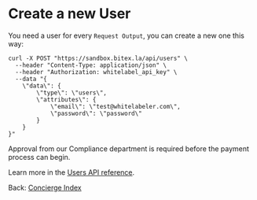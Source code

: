 
# Create a new User

You need a user for every `Request Output`, you can create a new one this way: 

```
curl -X POST "https://sandbox.bitex.la/api/users" \
  --header "Content-Type: application/json" \
  --header "Authorization: whitelabel_api_key" \
  --data "{
    \"data\": {
        \"type\": \"users\",
        \"attributes\": {
            \"email\": \"test@whitelabeler.com\",
            \"password\": \"password\"
        }
    }
}"
```

Approval from our Compliance department is required before the payment process can begin.

Learn more in the [Users API reference](https://developers.bitex.la/#86c5d36b-3f74-499f-817e-38f9a3d789ce).

<div class="footer-nav">
  <span>
    Back:
    <a href="/concierge/">Concierge Index</a>
  </span>
</div>